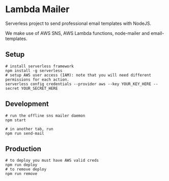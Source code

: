 # Lambda Mailer

Serverless project to send professional email templates with NodeJS.

We make use of AWS SNS, AWS Lambda functions, node-mailer and email-templates.

## Setup
```
# install serverless framework
npm install -g serverless
# setup AWS user access (IAM): note that you will need different permissions for each action. 
serverless config credentials --provider aws --key YOUR_KEY_HERE --secret YOUR_SECRET_HERE
```


## Development
```
# run the offline sns mailer daemon
npm start

# in another tab, run
npm run send-mail

```

## Production
```
# to deploy you must have AWS valid creds
npm run deploy
# to remove deploy
npm run remove
```


